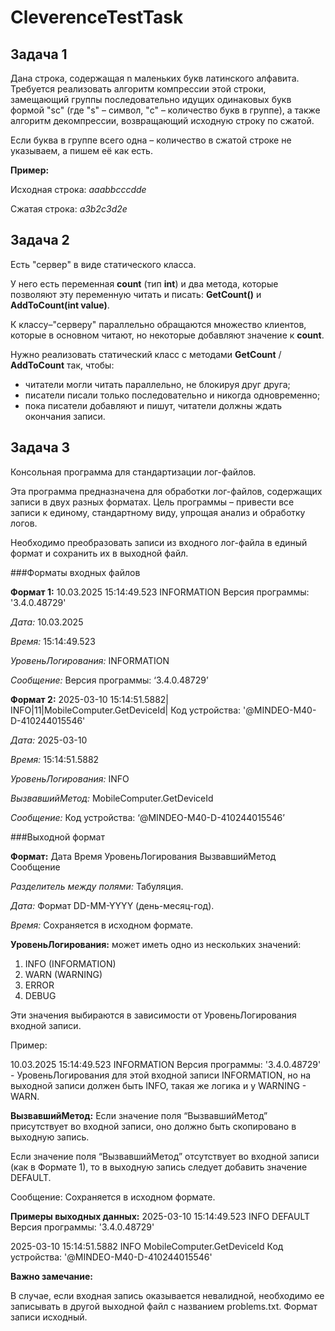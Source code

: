 # CleverenceTestTask
## Задача 1
Дана строка, содержащая n маленьких букв латинского алфавита. Требуется реализовать
алгоритм компрессии этой строки, замещающий группы последовательно идущих
одинаковых букв формой "sc" (где "s" – символ, "с" – количество букв в группе), а также
алгоритм декомпрессии, возвращающий исходную строку по сжатой.

Если буква в группе всего одна – количество в сжатой строке не указываем, а пишем её
как есть.

__Пример:__

Исходная строка: _aaabbcccdde_

Сжатая строка: _a3b2c3d2e_
## Задача 2
Есть "сервер" в виде статического класса.

У него есть переменная __count__ (тип __int__) и два метода, которые позволяют эту
переменную читать и писать: __GetCount()__ и __AddToCount(int value)__.

К классу–"серверу" параллельно обращаются множество клиентов, которые в основном
читают, но некоторые добавляют значение к __count__.

Нужно реализовать статический класс с методами __GetCount__ / __AddToCount__ так,
чтобы:

* читатели могли читать параллельно, не блокируя друг друга;
* писатели писали только последовательно и никогда одновременно;
* пока писатели добавляют и пишут, читатели должны ждать окончания записи.

## Задача 3
Консольная программа для стандартизации лог-файлов.

Эта программа предназначена для обработки лог-файлов, содержащих записи в двух
разных форматах. Цель программы – привести все записи к единому, стандартному виду,
упрощая анализ и обработку логов.

Необходимо преобразовать записи из входного лог-файла в единый формат и сохранить
их в выходной файл.

###Форматы входных файлов

__Формат 1:__ 10.03.2025 15:14:49.523 INFORMATION Версия программы: '3.4.0.48729'

_Дата:_ 10.03.2025

_Время:_ 15:14:49.523

_УровеньЛогирования:_ INFORMATION

_Сообщение:_ Версия программы: ‘3.4.0.48729’

__Формат 2:__ 2025-03-10 15:14:51.5882| INFO|11|MobileComputer.GetDeviceId| Код устройства: '@MINDEO-M40-D-410244015546'

_Дата:_ 2025-03-10

_Время:_ 15:14:51.5882

_УровеньЛогирования:_ INFO

_ВызвавшийМетод:_ MobileComputer.GetDeviceId

_Сообщение:_ Код устройства: ‘@MINDEO-M40-D-410244015546’

###Выходной формат

__Формат:__ Дата  Время УровеньЛогирования  ВызвавшийМетод  Сообщение

_Разделитель между полями:_ Табуляция.

_Дата:_ Формат DD-MM-YYYY (день-месяц-год).

_Время:_ Сохраняется в исходном формате.

__УровеньЛогирования:__ может иметь одно из нескольких значений:
1) INFO (INFORMATION)
2) WARN (WARNING)
3) ERROR
4) DEBUG

Эти значения выбираются в зависимости от УровеньЛогирования входной записи.

Пример:

10.03.2025 15:14:49.523 INFORMATION Версия программы: '3.4.0.48729' -
УровеньЛогирования для этой входной записи INFORMATION, но на выходной записи
должен быть INFO, такая же логика и у WARNING - WARN.

__ВызвавшийМетод:__
Если значение поля “ВызвавшийМетод” присутствует во входной записи, оно должно
быть скопировано в выходную запись.

Если значение поля “ВызвавшийМетод” отсутствует во входной записи (как в Формате 1),
то в выходную запись следует добавить значение DEFAULT.

Сообщение: Сохраняется в исходном формате.

__Примеры выходных данных:__
2025-03-10  15:14:49.523  INFO  DEFAULT  Версия программы: '3.4.0.48729'

2025-03-10  15:14:51.5882 INFO  MobileComputer.GetDeviceId  Код устройства:  '@MINDEO-M40-D-410244015546'

__Важно замечание:__

В случае, если входная запись оказывается невалидной, необходимо ее записывать в
другой выходной файл с названием problems.txt. Формат записи исходный.
